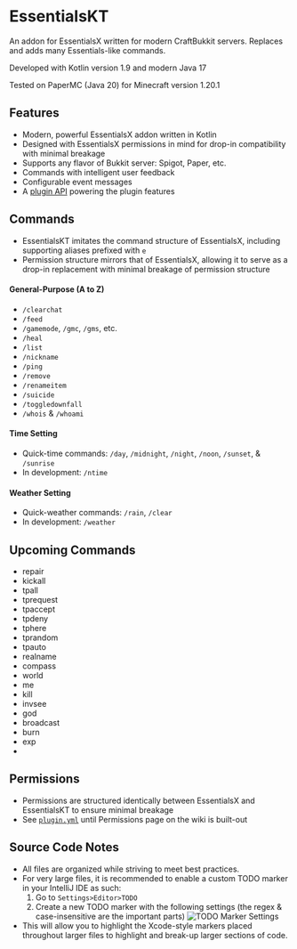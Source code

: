 # EssentialsKT

An addon for EssentialsX written for modern CraftBukkit servers. Replaces and adds many Essentials-like commands.

Developed with Kotlin version 1.9 and modern Java 17

Tested on PaperMC (Java 20) for Minecraft version 1.20.1

## Features
* Modern, powerful EssentialsX addon written in Kotlin
* Designed with EssentialsX permissions in mind for drop-in compatibility with minimal breakage
* Supports any flavor of Bukkit server: Spigot, Paper, etc.
* Commands with intelligent user feedback
* Configurable event messages
* A [plugin API](https://github.com/tsgrissom/EssentialsKT/tree/main/src/main/kotlin/io/github/tsgrissom/pluginapi) powering the plugin features

## Commands
* EssentialsKT imitates the command structure of EssentialsX, including supporting aliases prefixed with `e`
* Permission structure mirrors that of EssentialsX, allowing it to serve as a drop-in replacement with minimal breakage of permission structure
#### General-Purpose (A to Z)
* `/clearchat`
* `/feed`
* `/gamemode`, `/gmc`, `/gms`, etc.
* `/heal`
* `/list`
* `/nickname`
* `/ping`
* `/remove`
* `/renameitem`
* `/suicide`
* `/toggledownfall`
* `/whois` & `/whoami`
#### Time Setting
* Quick-time commands: `/day`, `/midnight`, `/night`, `/noon`, `/sunset`, & `/sunrise`
* In development: `/ntime`
#### Weather Setting
* Quick-weather commands: `/rain`, `/clear`
* In development: `/weather`


## Upcoming Commands
* repair
* kickall
* tpall
* tprequest
* tpaccept
* tpdeny
* tphere
* tprandom
* tpauto
* realname
* compass
* world
* me
* kill
* invsee
* god
* broadcast
* burn
* exp
* 

## Permissions
* Permissions are structured identically between EssentialsX and EssentialsKT to ensure minimal breakage
* See [`plugin.yml`](https://github.com/tsgrissom/EssentialsKT/blob/main/src/main/resources/plugin.yml) until Permissions page on the wiki is built-out

## Source Code Notes
* All files are organized while striving to meet best practices.
* For very large files, it is recommended to enable a custom TODO marker in your IntelliJ IDE as such:
  1. Go to `Settings>Editor>TODO`
  2. Create a new TODO marker with the following settings (the regex & case-insensitive are the important parts)
![TODO Marker Settings](https://i.ibb.co/0fDYPpH/SCR-20231010-nhmn.png)
* This will allow you to highlight the Xcode-style markers placed throughout larger files to highlight and break-up larger sections of code.